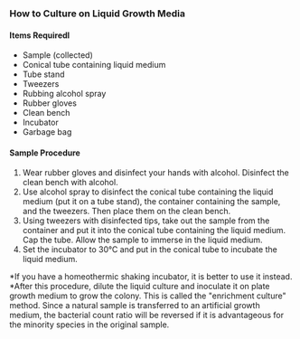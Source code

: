 ### How to Culture on Liquid Growth Media

#### Items Requiredl
- Sample (collected)
- Conical tube containing liquid medium
- Tube stand
- Tweezers
- Rubbing alcohol spray
- Rubber gloves
- Clean bench
- Incubator
- Garbage bag

#### Sample Procedure
1. Wear rubber gloves and disinfect your hands with alcohol. Disinfect the clean bench with alcohol.
2. Use alcohol spray to disinfect the conical tube containing the liquid medium (put it on a tube stand), the container containing the sample, and the tweezers. Then place them on the clean bench.
3. Using tweezers with disinfected tips, take out the sample from the container and put it into the conical tube containing the liquid medium. Cap the tube. Allow the sample to immerse in the liquid medium.
4. Set the incubator to 30°C and put in the conical tube to incubate the liquid medium.

*If you have a homeothermic shaking incubator, it is better to use it instead.  
*After this procedure, dilute the liquid culture and inoculate it on plate growth medium to grow the colony. This is called the "enrichment culture" method. Since a natural sample is transferred to an artificial growth medium, the bacterial count ratio will be reversed if it is advantageous for the minority species in the original sample.  
